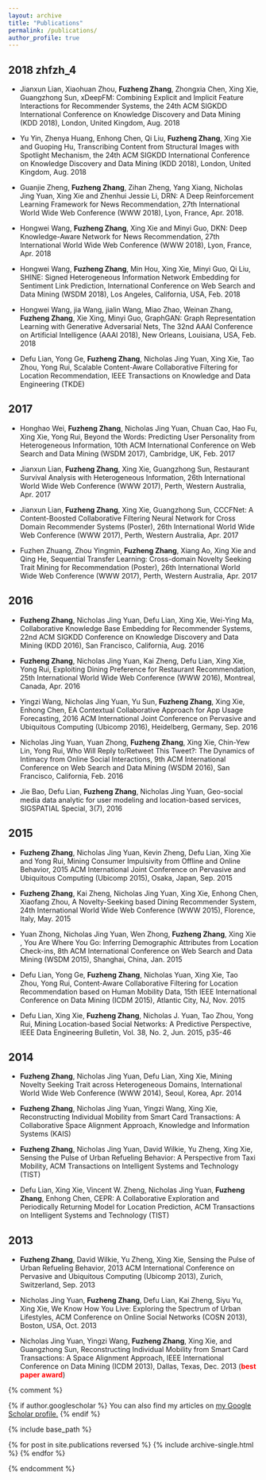 ```yaml
---
layout: archive
title: "Publications"
permalink: /publications/
author_profile: true
---
```

## 2018 zhfzh_4

* Jianxun Lian, Xiaohuan Zhou, **Fuzheng Zhang**, Zhongxia Chen, Xing Xie, Guangzhong Sun, xDeepFM: Combining Explicit and Implicit Feature Interactions for Recommender Systems, the 24th ACM SIGKDD International Conference on Knowledge Discovery and Data Mining (KDD 2018), London, United Kingdom, Aug. 2018

* Yu Yin, Zhenya Huang, Enhong Chen, Qi Liu, **Fuzheng Zhang**, Xing Xie and Guoping Hu, Transcribing Content from Structural Images with Spotlight Mechanism, the 24th ACM SIGKDD International Conference on Knowledge Discovery and Data Mining (KDD 2018), London, United Kingdom, Aug. 2018

* Guanjie Zheng, **Fuzheng Zhang**, Zihan Zheng, Yang Xiang, Nicholas Jing Yuan, Xing Xie and Zhenhui Jessie Li, DRN: A Deep Reinforcement Learning Framework for News Recommendation, 27th International World Wide Web Conference (WWW 2018), Lyon, France, Apr. 2018.

* Hongwei Wang, **Fuzheng Zhang**, Xing Xie and Minyi Guo, DKN: Deep Knowledge-Aware Network for News Recommendation, 27th International World Wide Web Conference (WWW 2018), Lyon, France, Apr. 2018

* Hongwei Wang, **Fuzheng Zhang**, Min Hou, Xing Xie, Minyi Guo, Qi Liu, SHINE: Signed Heterogeneous Information Network Embedding for Sentiment Link Prediction, International Conference on Web Search and Data Mining (WSDM 2018), Los Angeles, California, USA, Feb. 2018

* Hongwei Wang, jia Wang, jialin Wang, Miao Zhao, Weinan Zhang, **Fuzheng Zhang**, Xie Xing, Minyi Guo, GraphGAN: Graph Representation Learning with Generative Adversarial Nets, The 32nd AAAI Conference on Artificial Intelligence (AAAI 2018), New Orleans, Louisiana, USA, Feb. 2018

* Defu Lian, Yong Ge, **Fuzheng Zhang**, Nicholas Jing Yuan, Xing Xie, Tao Zhou, Yong Rui, Scalable Content-Aware Collaborative Filtering for Location Recommendation, IEEE Transactions on Knowledge and Data Engineering (TKDE)


## 2017

* Honghao Wei, **Fuzheng Zhang**, Nicholas Jing Yuan, Chuan Cao, Hao Fu, Xing Xie, Yong Rui, Beyond the Words: Predicting User Personality from Heterogeneous Information, 10th ACM International Conference on Web Search and Data Mining (WSDM 2017), Cambridge, UK, Feb. 2017

* Jianxun Lian, **Fuzheng Zhang**, Xing Xie, Guangzhong Sun, Restaurant Survival Analysis with Heterogeneous Information, 26th International World Wide Web Conference (WWW 2017), Perth, Western Australia, Apr. 2017

* Jianxun Lian, **Fuzheng Zhang**, Xing Xie, Guangzhong Sun, CCCFNet: A Content-Boosted Collaborative Filtering Neural Network for Cross Domain Recommender Systems (Poster), 26th International World Wide Web Conference (WWW 2017), Perth, Western Australia, Apr. 2017

* Fuzhen Zhuang, Zhou Yingmin, **Fuzheng Zhang**, Xiang Ao, Xing Xie and Qing He, Sequential Transfer Learning: Cross-domain Novelty Seeking Trait Mining for Recommendation (Poster), 26th International World Wide Web Conference (WWW 2017), Perth, Western Australia, Apr. 2017


## 2016

* **Fuzheng Zhang**, Nicholas Jing Yuan, Defu Lian, Xing Xie, Wei-Ying Ma, Collaborative Knowledge Base Embedding for Recommender Systems, 22nd ACM SIGKDD Conference on Knowledge Discovery and Data Mining (KDD 2016), San Francisco, California, Aug. 2016

* **Fuzheng Zhang**, Nicholas Jing Yuan, Kai Zheng, Defu Lian, Xing Xie, Yong Rui, Exploiting Dining Preference for Restaurant Recommendation, 25th International World Wide Web Conference (WWW 2016), Montreal, Canada, Apr. 2016

* Yingzi Wang, Nicholas Jing Yuan, Yu Sun, **Fuzheng Zhang**, Xing Xie, Enhong Chen, EA Contextual Collaborative Approach for App Usage Forecasting, 2016 ACM International Joint Conference on Pervasive and Ubiquitous Computing (Ubicomp 2016), Heidelberg, Germany, Sep. 2016

* Nicholas Jing Yuan, Yuan Zhong, **Fuzheng Zhang**, Xing Xie, Chin-Yew Lin, Yong Rui, Who Will Reply to/Retweet This Tweet?: The Dynamics of Intimacy from Online Social Interactions, 9th ACM International Conference on Web Search and Data Mining (WSDM 2016), San Francisco, California, Feb. 2016

* Jie Bao, Defu Lian, **Fuzheng Zhang**, Nicholas Jing Yuan, Geo-social media data analytic for user modeling and location-based services, SIGSPATIAL Special, 3(7), 2016

## 2015

* **Fuzheng Zhang**, Nicholas Jing Yuan, Kevin Zheng, Defu Lian, Xing Xie and Yong Rui, Mining Consumer Impulsivity from Offline and Online Behavior, 2015 ACM International Joint Conference on Pervasive and Ubiquitous Computing (Ubicomp 2015), Osaka, Japan, Sep. 2015

* **Fuzheng Zhang**, Kai Zheng, Nicholas Jing Yuan, Xing Xie, Enhong Chen, Xiaofang Zhou, A Novelty-Seeking based Dining Recommender System, 24th International World Wide Web Conference (WWW 2015), Florence, Italy, May. 2015

* Yuan Zhong, Nicholas Jing Yuan, Wen Zhong, **Fuzheng Zhang**, Xing Xie , You Are Where You Go: Inferring Demographic Attributes from Location Check-ins, 8th ACM International Conference on Web Search and Data Mining (WSDM 2015), Shanghai, China, Jan. 2015

* Defu Lian, Yong Ge, **Fuzheng Zhang**, Nicholas Yuan, Xing Xie, Tao Zhou, Yong Rui, Content-Aware Collaborative Filtering for Location Recommendation based on Human Mobility Data, 15th IEEE International Conference on Data Mining (ICDM 2015), Atlantic City, NJ, Nov. 2015

* Defu Lian, Xing Xie, **Fuzheng Zhang**, Nicholas J. Yuan, Tao Zhou, Yong Rui, Mining Location-based Social Networks: A Predictive Perspective, IEEE Data Engineering Bulletin, Vol. 38, No. 2, Jun. 2015, p35-46


## 2014

* **Fuzheng Zhang**, Nicholas Jing Yuan, Defu Lian, Xing Xie, Mining Novelty Seeking Trait across Heterogeneous Domains, International World Wide Web Conference (WWW 2014), Seoul, Korea, Apr. 2014

* **Fuzheng Zhang**, Nicholas Jing Yuan, Yingzi Wang, Xing Xie, Reconstructing Individual Mobility from Smart Card Transactions: A Collaborative Space Alignment Approach, Knowledge and Information Systems (KAIS)

* **Fuzheng Zhang**, Nicholas Jing Yuan, David Wilkie, Yu Zheng, Xing Xie, Sensing the Pulse of Urban Refueling Behavior: A Perspective from Taxi Mobility, ACM Transactions on Intelligent Systems and Technology (TIST)

* Defu Lian, Xing Xie, Vincent W. Zheng, Nicholas Jing Yuan, **Fuzheng Zhang**, Enhong Chen, CEPR: A Collaborative Exploration and Periodically Returning Model for Location Prediction, ACM Transactions on Intelligent Systems and Technology (TIST)


## 2013

* **Fuzheng Zhang**, David Wilkie, Yu Zheng, Xing Xie, Sensing the Pulse of Urban Refueling Behavior, 2013 ACM International Conference on Pervasive and Ubiquitous Computing (Ubicomp 2013), Zurich, Switzerland, Sep. 2013

* Nicholas Jing Yuan, **Fuzheng Zhang**, Defu Lian, Kai Zheng, Siyu Yu, Xing Xie, We Know How You Live: Exploring the Spectrum of Urban Lifestyles, ACM Conference on Online Social Networks (COSN 2013), Boston, USA, Oct. 2013

* Nicholas Jing Yuan, Yingzi Wang, **Fuzheng Zhang**, Xing Xie, and Guangzhong Sun, Reconstructing Individual Mobility from Smart Card Transactions: A Space Alignment Approach, IEEE International Conference on Data Mining (ICDM 2013), Dallas, Texas, Dec. 2013 (<span style="color:red;font-weight:bold">best paper award</span>)


{% comment %}

{% if author.googlescholar %}
  You can also find my articles on <u><a href="{{author.googlescholar}}">my Google Scholar profile</a>.</u>
{% endif %}

{% include base_path %}

{% for post in site.publications reversed %}
  {% include archive-single.html %}
{% endfor %}

{% endcomment %}



